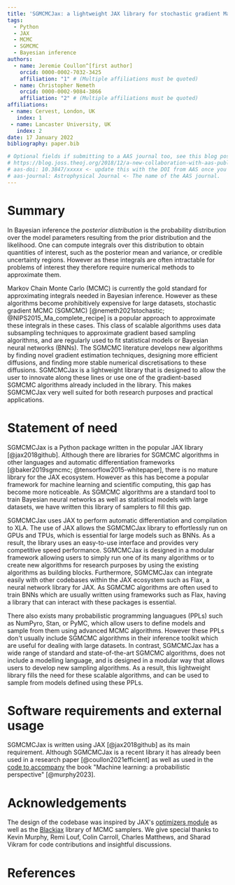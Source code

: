 ```yaml
---
title: 'SGMCMCJax: a lightweight JAX library for stochastic gradient Markov chain Monte Carlo algorithms'
tags:
  - Python
  - JAX
  - MCMC
  - SGMCMC
  - Bayesian inference
authors:
  - name: Jeremie Coullon^[first author]
    orcid: 0000-0002-7032-3425
    affiliation: "1" # (Multiple affiliations must be quoted)
  - name: Christopher Nemeth
    orcid: 0000-0002-9084-3866
    affiliation: "2" # (Multiple affiliations must be quoted)
affiliations:
 - name: Cervest, London, UK
   index: 1
 - name: Lancaster University, UK
   index: 2
date: 17 January 2022
bibliography: paper.bib

# Optional fields if submitting to a AAS journal too, see this blog post:
# https://blog.joss.theoj.org/2018/12/a-new-collaboration-with-aas-publishing
# aas-doi: 10.3847/xxxxx <- update this with the DOI from AAS once you know it.
# aas-journal: Astrophysical Journal <- The name of the AAS journal.
---
```


# Summary

In Bayesian inference the _posterior distribution_ is the probability distribution over the model parameters resulting from the prior distribution and the likelihood. One can compute integrals over this distribution to obtain quantities of interest, such as the posterior mean and variance, or credible uncertainty regions. However as these integrals are often intractable for problems of interest they therefore require numerical methods to approximate them.

Markov Chain Monte Carlo (MCMC) is currently the gold standard for approximating integrals needed in Bayesian inference. However as these algorithms become prohibitively expensive for large datasets, stochastic gradient MCMC (SGMCMC) [@nemeth2021stochastic; @NIPS2015_Ma_complete_recipe] is a popular approach to approximate these integrals in these cases. This class of scalable algorithms uses data subsampling techniques to approximate gradient based sampling algorithms, and are regularly used to fit statistical models or Bayesian neural networks (BNNs). The SGMCMC literature develops new algorithms by finding novel gradient estimation techniques, designing more efficient diffusions, and finding more stable numerical discretisations to these diffusions. SGMCMCJax is a lightweight library that is designed to allow the user to innovate along these lines or use one of the gradient-based SGMCMC algorithms already included in the library. This makes SGMCMCJax very well suited for both research purposes and practical applications.


# Statement of need

SGMCMCJax is a Python package written in the popular JAX library [@jax2018github]. Although there are libraries for SGMCMC algorithms in other languages and automatic differentiation frameworks [@baker2019sgmcmc; @tensorflow2015-whitepaper], there is no mature library for the JAX ecosystem. However as this has become a popular framework for machine learning and scientific computing, this gap has become more noticeable. As SGMCMC algorithms are a standard tool to train Bayesian neural networks as well as statistical models with large datasets, we have written this library of samplers to fill this gap.

SGMCMCJax uses JAX to perform automatic differentiation and compilation to XLA. The use of JAX allows the SGMCMCJax library to effortlessly run on GPUs and TPUs, which is essential for large models such as BNNs. As a result, the library uses an easy-to-use interface and provides very competitive speed performance. SGMCMCJax is designed in a modular framework allowing users to simply run one of its many algorithms or to create new algorithms for research purposes by using the existing algorithms as building blocks. Furthermore, SGMCMCJax can integrate easily with other codebases within the JAX ecosystem such as Flax, a neural network library for JAX. As SGMCMC algorithms are often used to train BNNs which are usually written using frameworks such as Flax, having a library that can interact with these packages is essential.

There also exists many probabilistic programming languagues (PPLs) such as NumPyro, Stan, or PyMC, which allow users to define models and sample from them using advanced MCMC algorithms. However these PPLs don't usually include SGMCMC algorithms in their inference toolkit which are useful for dealing with large datasets. In contrast, SGMCMCJax has a wide range of standard and state-of-the-art SGMCMC algorithms, does not include a modelling language, and is designed in a modular way that allows users to develop new sampling algorithms. As a result, this lightweight library fills the need for these scalable algorithms, and can be used to sample from models defined using these PPLs.

# Software requirements and external usage

SGMCMCJax is written using JAX [@jax2018github] as its main requirement. Although SGMCMCJax is a recent library it has already been used in a research paper [@coullon2021efficient] as well as used in the [code to accompany](https://github.com/probml/pyprobml) the book "Machine learning: a probabilistic perspective" [@murphy2023].


# Acknowledgements

The design of the codebase was inspired by JAX's [optimizers module](https://jax.readthedocs.io/en/stable/jax.experimental.optimizers.html) as well as the [Blackjax](https://github.com/blackjax-devs/blackjax) library of MCMC samplers. We give special thanks to Kevin Murphy, Remi Louf, Colin Carroll, Charles Matthews, and Sharad Vikram for code contributions and insightful discussions.

<!-- # Citations

Citations to entries in paper.bib should be in
[rMarkdown](http://rmarkdown.rstudio.com/authoring_bibliographies_and_citations.html)
format.

If you want to cite a software repository URL (e.g. something on GitHub without a preferred
citation) then you can do it with the example BibTeX entry below for @fidgit.

For a quick reference, the following citation commands can be used:
- `@author:2001`  ->  "Author et al. (2001)"
- `[@author:2001]` -> "(Author et al., 2001)"
- `[@author1:2001; @author2:2001]` -> "(Author1 et al., 2001; Author2 et al., 2002)" -->



# References
